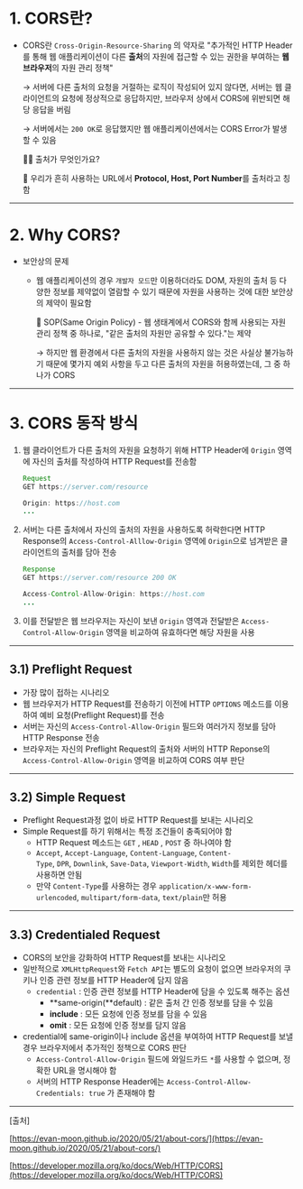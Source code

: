 # 1. CORS란?

- CORS란 `Cross-Origin-Resource-Sharing` 의 약자로 "추가적인 HTTP Header를 통해 웹 애플리케이션이 다른 **출처**의 자원에 접근할 수 있는 권한을 부여하는 **웹 브라우저**의 자원 관리 정책"

    → 서버에 다른 출처의 요청을 거절하는 로직이 작성되어 있지 않다면, 서버는 웹 클라이언트의 요청에 정상적으로 응답하지만, 브라우저 상에서 CORS에 위반되면 해당 응답을 버림

    → 서버에서는 `200 OK`로 응답했지만 웹 애플리케이션에서는 CORS Error가 발생할 수 있음 

    🙋‍♂️ 출처가 무엇인가요?

    📢 우리가 흔히 사용하는 URL에서 **Protocol, Host, Port Number**를 출처라고 칭함

---

# 2. Why CORS?

- 보안상의 문제
    - 웹 애플리케이션의 경우 `개발자 모드`만 이용하더라도 DOM, 자원의 출처 등 다양한 정보를 제약없이 열람할 수 있기 때문에 자원을 사용하는 것에 대한 보안상의 제약이 필요함

        🔎 SOP(Same Origin Policy) - 웹 생태계에서 CORS와 함께 사용되는 자원 관리 정책 중 하나로, "같은 출처의 자원만 공유할 수 있다."는 제약

        → 하지만 웹 환경에서 다른 출처의 자원을 사용하지 않는 것은 사실상 불가능하기 때문에 몇가지 예외 사항을 두고 다른 출처의 자원을 허용하였는데, 그 중 하나가 CORS

---

# 3. CORS 동작 방식

1. 웹 클라이언트가 다른 출처의 자원을 요청하기 위해 HTTP Header에 `Origin` 영역에 자신의 출처를 작성하여 HTTP Request를 전송함

    ```java
    Request
    GET https://server.com/resource

    Origin: https://host.com
    ...
    ```

2. 서버는 다른 출처에서 자신의 출처의 자원을 사용하도록 허락한다면 HTTP Response의 `Access-Control-Alllow-Origin` 영역에 `Origin`으로 넘겨받은 클라이언트의 출처를 담아 전송

    ```java
    Response
    GET https://server.com/resource 200 OK

    Access-Control-Allow-Origin: https://host.com
    ...
    ```

3. 이를 전달받은 웹 브라우저는 자신이 보낸 `Origin` 영역과 전달받은 `Access-Control-Allow-Origin` 영역을 비교하여 유효하다면 해당 자원을 사용

---

## 3.1) Preflight Request

- 가장 많이 접하는 시나리오
- 웹 브라우저가 HTTP Request를 전송하기 이전에 HTTP `OPTIONS` 메소드를 이용하여 예비 요청(Preflight Request)를 전송
- 서버는 자신의 `Access-Control-Allow-Origin` 필드와 여러가지 정보를 담아 HTTP Response 전송
- 브라우저는 자신의 Preflight Request의 출처와 서버의 HTTP Reponse의 `Access-Control-Allow-Origin` 영역을 비교하여 CORS 여부 판단

---

## 3.2) Simple Request

- Preflight Request과정 없이 바로 HTTP Request를 보내는 시나리오
- Simple Request를 하기 위해서는 특정 조건들이 충족되어야 함
    - HTTP Request 메소드는 `GET` , `HEAD` , `POST` 중 하나여야 함
    - `Accept`, `Accept-Language`, `Content-Language`, `Content-Type`, `DPR`, `Downlink`, `Save-Data`, `Viewport-Width`, `Width`를 제외한 헤더를 사용하면 안됨
    - 만약 `Content-Type`를 사용하는 경우 `application/x-www-form-urlencoded`, `multipart/form-data`, `text/plain`만 허용

---

## 3.3) Credentialed Request

- CORS의 보안을 강화하여 HTTP Request를 보내는 시나리오
- 일반적으로 `XMLHttpRequest`와 `Fetch API`는 별도의 요청이 없으면 브라우저의 쿠키나 인증 관련 정보를 HTTP Header에 담지 않음
    - `credential` : 인증 관련 정보를 HTTP Header에 담을 수 있도록 해주는 옵션
        - **same-origin(**default) : 같은 출처 간 인증 정보를 담을 수 있음
        - **include** : 모든 요청에 인증 정보를 담을 수 있음
        - **omit** : 모든 요청에 인증 정보를 담지 않음
- credential에 same-origin이나 include 옵션을 부여하여 HTTP Request를 보낼 경우 브라우저에서 추가적인 정책으로 CORS 판단
    - `Access-Control-Allow-Origin` 필드에 와일드카드 `*`를 사용할 수 없으며, 정확한 URL을 명시해야 함
    - 서버의 HTTP Response Header에는 `Access-Control-Allow-Credentials: true` 가 존재해야 함

---

[출처]

[https://evan-moon.github.io/2020/05/21/about-cors/](https://evan-moon.github.io/2020/05/21/about-cors/)

[https://developer.mozilla.org/ko/docs/Web/HTTP/CORS](https://developer.mozilla.org/ko/docs/Web/HTTP/CORS)
